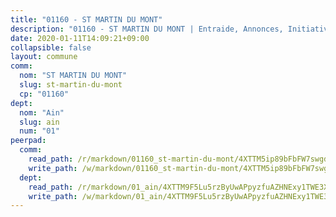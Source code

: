 ```yaml
---
title: "01160 - ST MARTIN DU MONT"
description: "01160 - ST MARTIN DU MONT | Entraide, Annonces, Initiatives"
date: 2020-01-11T14:09:21+09:00
collapsible: false
layout: commune
comm:
  nom: "ST MARTIN DU MONT"
  slug: st-martin-du-mont
  cp: "01160"
dept:
  nom: "Ain"
  slug: ain
  num: "01"
peerpad:
  comm:
    read_path: /r/markdown/01160_st-martin-du-mont/4XTTM5ip89bFbFW7swgdGuEYYo3aqa55AyGuYMoR3NQeD7a83
    write_path: /w/markdown/01160_st-martin-du-mont/4XTTM5ip89bFbFW7swgdGuEYYo3aqa55AyGuYMoR3NQeD7a83-K3TgV8DveEKEQ5RZwvSmqGPAuh6G64tDwTpKZrraiUSF8ooFHUJyVbwtSLvSWA3AY87TsVjAhoCAYGfbuNZtUpHxUFuKESBEid24DukqPGsmsG378EYELJJDsDxjb15xAKDRdypf
  dept:
    read_path: /r/markdown/01_ain/4XTTM9F5Lu5rzByUwAPpyzfuAZHNExy1TWE3X3wiTrPFfiAJr
    write_path: /w/markdown/01_ain/4XTTM9F5Lu5rzByUwAPpyzfuAZHNExy1TWE3X3wiTrPFfiAJr-K3TgUnxzeFoJA4CB58vXNvKXURJneTNZHUsypAQGicGiZu7AS2sPbjspGpj7s3MmMv58YhkLaSUMQMHaiKAfoMv6wF36Urxbqqh8MmnXpnKkbVhnAishABEkMRAiyAt8GGJ1Jer2
---
```


